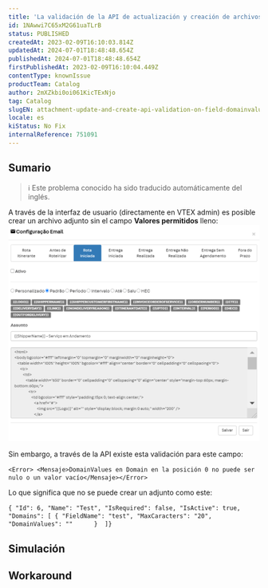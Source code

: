 ```yaml
---
title: 'La validación de la API de actualización y creación de archivos adjuntos en el campo DomainValues no funciona.'
id: 1NAwwi7C65xM2G61uaTLrB
status: PUBLISHED
createdAt: 2023-02-09T16:10:03.814Z
updatedAt: 2024-07-01T18:48:48.654Z
publishedAt: 2024-07-01T18:48:48.654Z
firstPublishedAt: 2023-02-09T16:10:04.449Z
contentType: knownIssue
productTeam: Catalog
author: 2mXZkbi0oi061KicTExNjo
tag: Catalog
slugEN: attachment-update-and-create-api-validation-on-field-domainvalues-not-working
locale: es
kiStatus: No Fix
internalReference: 751091
---
```


## Sumario

>ℹ️ Este problema conocido ha sido traducido automáticamente del inglés.


A través de la interfaz de usuario (directamente en VTEX admin) es posible crear un archivo adjunto sin el campo **Valores permitidos** lleno:
 ![](https://raw.githubusercontent.com/vtexdocs/help-center-content/refs/heads/main/_1.png)

Sin embargo, a través de la API existe esta validación para este campo:

    <Error> <Mensaje>DomainValues en Domain en la posición 0 no puede ser nulo o un valor vacío</Mensaje></Error>


Lo que significa que no se puede crear un adjunto como este:

    { "Id": 6, "Name": "Test", "IsRequired": false, "IsActive": true, "Domains": [ { "FieldName": "test", "MaxCaracters": "20", "DomainValues": ""      }  ]}




##

## Simulación



## Workaround



